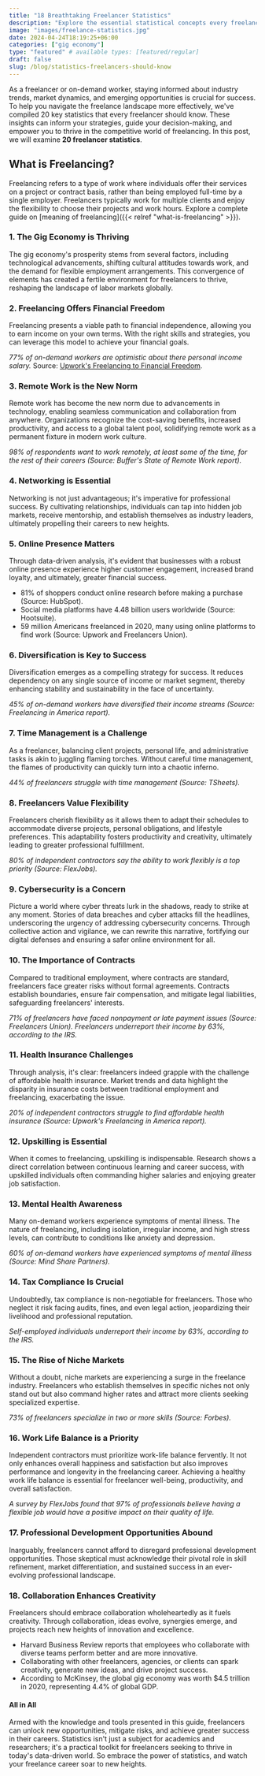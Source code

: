 ```yaml
---
title: "18 Breathtaking Freelancer Statistics"
description: "Explore the essential statistical concepts every freelancer should know to thrive in their career."
image: "images/freelance-statistics.jpg"
date: 2024-04-24T18:19:25+06:00
categories: ["gig economy"]
type: "featured" # available types: [featured/regular]
draft: false
slug: /blog/statistics-freelancers-should-know
---
```



As a freelancer or on-demand worker, staying informed about industry trends, market dynamics, and emerging opportunities is crucial for success. To help you navigate the freelance landscape more effectively, we've compiled 20 key statistics that every freelancer should know. These insights can inform your strategies, guide your decision-making, and empower you to thrive in the competitive world of freelancing. In this post, we will examine **20 freelancer statistics**.

## What is Freelancing?

Freelancing refers to a type of work where individuals offer their services on a project or contract basis, rather than being employed full-time by a single employer. Freelancers typically work for multiple clients and enjoy the flexibility to choose their projects and work hours. Explore a complete guide on [meaning of freelancing]({{< relref "what-is-freelancing" >}}).

### 1. The Gig Economy is Thriving

The gig economy's prosperity stems from several factors, including technological advancements, shifting cultural attitudes towards work, and the demand for flexible employment arrangements. This convergence of elements has created a fertile environment for freelancers to thrive, reshaping the landscape of labor markets globally.

### 2. Freelancing Offers Financial Freedom

Freelancing presents a viable path to financial independence, allowing you to earn income on your own terms. With the right skills and strategies, you can leverage this model to achieve your financial goals.

*77% of on-demand workers are optimistic about there personal income salary.* Source: [Upwork's Freelancing to Financial Freedom](https://www.upwork.com/resources/freelancing-to-financial-freedom/).

### 3. Remote Work is the New Norm

Remote work has become the new norm due to advancements in technology, enabling seamless communication and collaboration from anywhere. Organizations recognize the cost-saving benefits, increased productivity, and access to a global talent pool, solidifying remote work as a permanent fixture in modern work culture.

*98% of respondents want to work remotely, at least some of the time, for the rest of their careers (Source: Buffer's State of Remote Work report).*

### 4. Networking is Essential

Networking is not just advantageous; it's imperative for professional success. By cultivating relationships, individuals can tap into hidden job markets, receive mentorship, and establish themselves as industry leaders, ultimately propelling their careers to new heights.

### 5. Online Presence Matters

Through data-driven analysis, it's evident that businesses with a robust online presence experience higher customer engagement, increased brand loyalty, and ultimately, greater financial success.

* 81% of shoppers conduct online research before making a purchase (Source: HubSpot).
* Social media platforms have 4.48 billion users worldwide (Source: Hootsuite).
* 59 million Americans freelanced in 2020, many using online platforms to find work (Source: Upwork and Freelancers Union).

### 6. Diversification is Key to Success

Diversification emerges as a compelling strategy for success. It reduces dependency on any single source of income or market segment, thereby enhancing stability and sustainability in the face of uncertainty.

*45% of on-demand workers have diversified their income streams (Source: Freelancing in America report).*

### 7. Time Management is a Challenge

As a freelancer, balancing client projects, personal life, and administrative tasks is akin to juggling flaming torches. Without careful time management, the flames of productivity can quickly turn into a chaotic inferno.

*44% of freelancers struggle with time management (Source: TSheets).*

### 8. Freelancers Value Flexibility

Freelancers cherish flexibility as it allows them to adapt their schedules to accommodate diverse projects, personal obligations, and lifestyle preferences. This adaptability fosters productivity and creativity, ultimately leading to greater professional fulfillment.

*80% of independent contractors say the ability to work flexibly is a top priority (Source: FlexJobs).*

### 9. Cybersecurity is a Concern

Picture a world where cyber threats lurk in the shadows, ready to strike at any moment. Stories of data breaches and cyber attacks fill the headlines, underscoring the urgency of addressing cybersecurity concerns. Through collective action and vigilance, we can rewrite this narrative, fortifying our digital defenses and ensuring a safer online environment for all.

### 10. The Importance of Contracts

Compared to traditional employment, where contracts are standard, freelancers face greater risks without formal agreements. Contracts establish boundaries, ensure fair compensation, and mitigate legal liabilities, safeguarding freelancers' interests.

*71% of freelancers have faced nonpayment or late payment issues (Source: Freelancers Union). Freelancers underreport their income by 63%, according to the IRS.*

### 11. Health Insurance Challenges

Through analysis, it's clear: freelancers indeed grapple with the challenge of affordable health insurance. Market trends and data highlight the disparity in insurance costs between traditional employment and freelancing, exacerbating the issue.

*20% of independent contractors struggle to find affordable health insurance (Source: Upwork's Freelancing in America report).*

### 12. Upskilling is Essential

When it comes to freelancing, upskilling is indispensable. Research shows a direct correlation between continuous learning and career success, with upskilled individuals often commanding higher salaries and enjoying greater job satisfaction.

### 13. Mental Health Awareness

Many on-demand workers experience symptoms of mental illness. The nature of freelancing, including isolation, irregular income, and high stress levels, can contribute to conditions like anxiety and depression.

*60% of on-demand workers have experienced symptoms of mental illness (Source: Mind Share Partners).*

### 14. Tax Compliance Is Crucial

Undoubtedly, tax compliance is non-negotiable for freelancers. Those who neglect it risk facing audits, fines, and even legal action, jeopardizing their livelihood and professional reputation.

*Self-employed individuals underreport their income by 63%, according to the IRS.*

### 15. The Rise of Niche Markets

Without a doubt, niche markets are experiencing a surge in the freelance industry. Freelancers who establish themselves in specific niches not only stand out but also command higher rates and attract more clients seeking specialized expertise.

*73% of freelancers specialize in two or more skills (Source: Forbes).*

### 16. Work Life Balance is a Priority

Independent contractors must prioritize work-life balance fervently. It not only enhances overall happiness and satisfaction but also improves performance and longevity in the freelancing career. Achieving a healthy work life balance is essential for freelancer well-being, productivity, and overall satisfaction.

*A survey by FlexJobs found that 97% of professionals believe having a flexible job would have a positive impact on their quality of life.*

### 17. Professional Development Opportunities Abound

Inarguably, freelancers cannot afford to disregard professional development opportunities. Those skeptical must acknowledge their pivotal role in skill refinement, market differentiation, and sustained success in an ever-evolving professional landscape.

### 18. Collaboration Enhances Creativity

Freelancers should embrace collaboration wholeheartedly as it fuels creativity. Through collaboration, ideas evolve, synergies emerge, and projects reach new heights of innovation and excellence.

* Harvard Business Review reports that employees who collaborate with diverse teams perform better and are more innovative.
* Collaborating with other freelancers, agencies, or clients can spark creativity, generate new ideas, and drive project success.
* According to McKinsey, the global gig economy was worth $4.5 trillion in 2020, representing 4.4% of global GDP.

#### All in All

Armed with the knowledge and tools presented in this guide, freelancers can unlock new opportunities, mitigate risks, and achieve greater success in their careers. Statistics isn't just a subject for academics and researchers; it's a practical toolkit for freelancers seeking to thrive in today's data-driven world. So embrace the power of statistics, and watch your freelance career soar to new heights.
